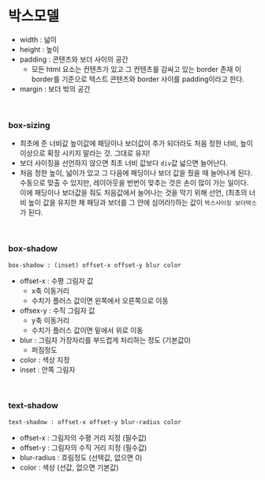 # 박스모델

  - width : 넓이
  - height : 높이
  - padding : 콘텐츠와 보더 사이의 공간
    - 모든 html 요소는 컨텐츠가 있고 그 컨텐츠를 감싸고 있는 border 존재
      이 border를 기준으로 텍스트 콘텐츠와 border 사이를 padding이라고 한다.
  - margin : 보더 밖의 공간

<br />

### box-sizing
  - 최초에 준 너비값 높이값에 패딩이나 보더값이 추가 되더라도 처음 정한 너비, 높이 이상으로 확장 시키지 말라는 것. 그대로 유지!
  - 보더 사이징을 선언하지 않으면 최초 너비 값보다 ```div```값 넓으면 늘어난다.
  - 처음 정한 높이, 넓이가 있고 그 다음에 패딩이나 보더 값을 줬을 때 늘어나게 된다. 수동으로 맞출 수 있지만, 레이아웃을 번번이 맞추는 것은 손이 많이 가는 일이다.
    이에 패딩이나 보더값을 줘도 처음값에서 늘어나는 것을 막기 위해 선언, (최초의 너비 높이 값을 유지한 채 패딩과 보더를 그 안에 심어라!)하는 값이 ```박스사이징 보더박스```가 된다.

<br />

### box-shadow
```box-shadow : (inset) offset-x offset-y blur color```

  - offset-x : 수평 그림자 값
      - x축 이동거리
      - 수치가 플러스 값이면 왼쪽에서 오른쪽으로 이동
  - offsex-y : 수직 그림자 값
      - y축 이동거리
      - 수치가 플러스 값이면 밑에서 위로 이동
  - blur : 그림자 가장자리를 부드럽게 처리하는 정도 (기본값0)
      - 퍼짐정도
  - color : 색상 지정
  - inset : 안쪽 그림자

<br />

### text-shadow
```text-shadow : offset-x offset-y blur-radius color ```

  - offset-x : 그림자의 수평 거리 지정 (필수값)
  - offset-y : 그림자의 수직 거리 지정 (필수값)
  - blur-radius : 흐림정도 (선택값, 없으면 0)
  - color : 색상 (선값, 없으면 기본값)
    
